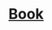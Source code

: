 # [Book](https://github.com/hamim-24/Software-Engineering-Course/tree/main/1st-Semister/Calculus-1/Books) 
